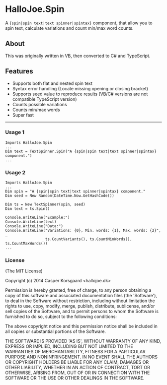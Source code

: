 HalloJoe.Spin
==================
A `{spin|spin text|text spinner|spintax}` component, that allow you to spin text, calculate variations and count min/max word counts.

About
-----------
This was originally written in VB, then converted to C# and TypeScript.

Features
-----------
* Supports both flat and nested spin text
* Syntax error handling (Locate missing opening or closing bracket)
* Supports seed value to reproduce results (VB/C# versions are not compatible TypeScript version)
* Counts possible variations 
* Counts min/max words
* Super fast

---

### Usage 1
```
Imports HalloJoe.Spin
...
Dim text = TextSpinner.Spin("A {spin|spin text|text spinner|spintax} component.")
...
```

### Usage 2
```
Imports HalloJoe.Spin
...
Dim spin = "A {spin|spin text|text spinner|spintax} component."
Dim seed = New Random(DateTime.Now.GetHashCode())

Dim ts = New TextSpinner(spin, seed)
Dim text = ts.Spin()

Console.WriteLine("Example:")
Console.WriteLine(text)
Console.WriteLine("Data:")
Console.WriteLine("Variations: {0}, Min. words: {1}, Max. words: {2}", _
                  ts.CountVariants(), ts.CountMinWords(), ts.CountMaxWords())
...
```


### License 

(The MIT License)

Copyright (c) 2014 Casper Korsgaard <hallojoe.dk>

Permission is hereby granted, free of charge, to any person obtaining
a copy of this software and associated documentation files (the
'Software'), to deal in the Software without restriction, including
without limitation the rights to use, copy, modify, merge, publish,
distribute, sublicense, and/or sell copies of the Software, and to
permit persons to whom the Software is furnished to do so, subject to
the following conditions:

The above copyright notice and this permission notice shall be
included in all copies or substantial portions of the Software.

THE SOFTWARE IS PROVIDED 'AS IS', WITHOUT WARRANTY OF ANY KIND,
EXPRESS OR IMPLIED, INCLUDING BUT NOT LIMITED TO THE WARRANTIES OF
MERCHANTABILITY, FITNESS FOR A PARTICULAR PURPOSE AND NONINFRINGEMENT.
IN NO EVENT SHALL THE AUTHORS OR COPYRIGHT HOLDERS BE LIABLE FOR ANY
CLAIM, DAMAGES OR OTHER LIABILITY, WHETHER IN AN ACTION OF CONTRACT,
TORT OR OTHERWISE, ARISING FROM, OUT OF OR IN CONNECTION WITH THE
SOFTWARE OR THE USE OR OTHER DEALINGS IN THE SOFTWARE.
